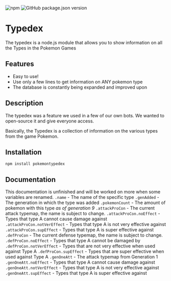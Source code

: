 ![npm](https://img.shields.io/npm/v/pokemontypedex)
![GitHub package.json version](https://img.shields.io/github/package-json/v/lockyz-dev/pokemontypedex)

# Typedex
The typedex is a node.js module that allows you to show information on all the Types in the Pokemon Games

## Features
- Easy to use!
- Use only a few lines to get information on ANY pokemon type
- The database is constantly being expanded and improved upon

## Description
The typedex was a feature we used in a few of our own bots.
We wanted to open-source it and give everyone access.

Basically, the Typedex is a collection of information on the various types from the game Pokemon.

## Installation
`npm install pokemontypedex`

## Documentation
This documentation is unfinished and will be worked on more when some variables are renamed.
`.name` - The name of the specific type
`.genAdded` - The generation in which the type was added
`.pokemonCount` - The amount of pokemon with this type *as of generation 9*
`.attackProCon` - The current attack typemap, the name is subject to change.
`.attackProCon.noEffect` - Types that type A cannot cause damage against
`.attackProCon.notVerEffect` - Types that type A is not very effective against
`.attackProCon.supEffect` - Types that type A is super effective against
`.defProCon` - The current defense typemap, the name is subject to change.
`.defProCon.noEffect` - Types that type A cannot be damaged by
`.defProCon.notVerEffect` - Types that are not very effective when used against Type A
`.defProCon.supEffect` - Types that are super effective when used against Type A
`.genOneAtt` - The attack typemap from Generation 1
`.genOneAtt.noEffect` - Types that type A cannot cause damage against
`.genOneAtt.notVerEffect` - Types that type A is not very effective against
`.genOneAtt.supEffect` - Types that type A is super effective against